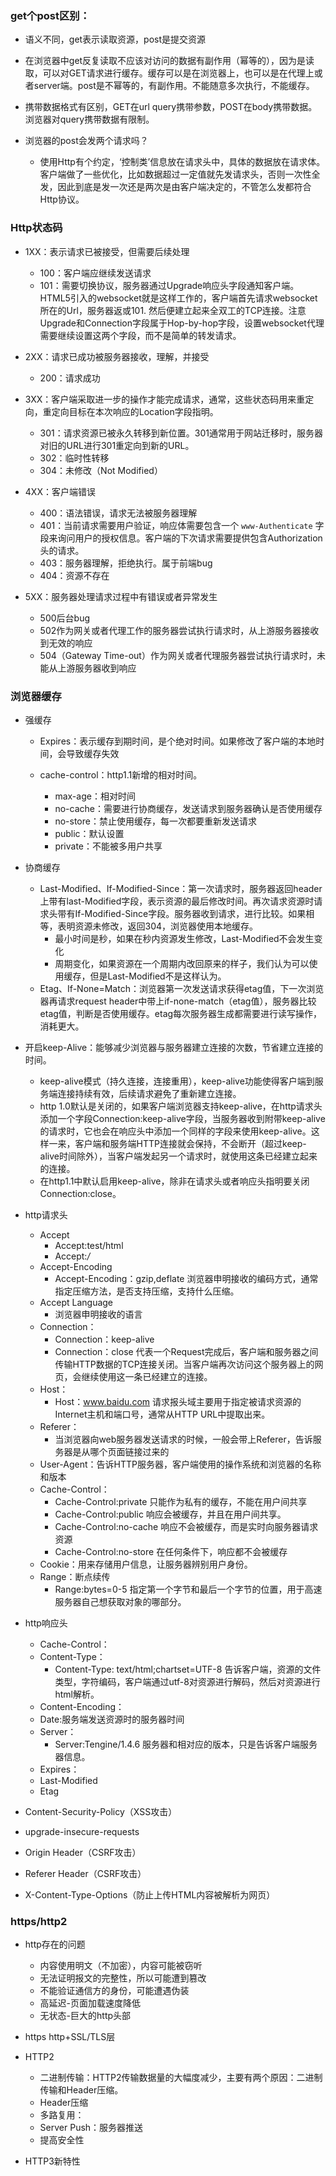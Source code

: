 ### get个post区别：

* 语义不同，get表示读取资源，post是提交资源
* 在浏览器中get反复读取不应该对访问的数据有副作用（幂等的），因为是读取，可以对GET请求进行缓存。缓存可以是在浏览器上，也可以是在代理上或者server端。post是不幂等的，有副作用。不能随意多次执行，不能缓存。

* 携带数据格式有区别，GET在url query携带参数，POST在body携带数据。浏览器对query携带数据有限制。

* 浏览器的post会发两个请求吗？
  + 使用Http有个约定，‘控制类’信息放在请求头中，具体的数据放在请求体。客户端做了一些优化，比如数据超过一定值就先发请求头，否则一次性全发，因此到底是发一次还是两次是由客户端决定的，不管怎么发都符合Http协议。

### Http状态码

* 1XX：表示请求已被接受，但需要后续处理
  + 100：客户端应继续发送请求
  + 101：需要切换协议，服务器通过Upgrade响应头字段通知客户端。HTML5引入的websocket就是这样工作的，客户端首先请求websocket所在的Url，服务器返或101. 然后便建立起来全双工的TCP连接。注意Upgrade和Connection字段属于Hop-by-hop字段，设置websocket代理需要继续设置这两个字段，而不是简单的转发请求。

* 2XX：请求已成功被服务器接收，理解，并接受
  + 200：请求成功
* 3XX：客户端采取进一步的操作才能完成请求，通常，这些状态码用来重定向，重定向目标在本次响应的Location字段指明。
  + 301：请求资源已被永久转移到新位置。301通常用于网站迁移时，服务器对旧的URL进行301重定向到新的URL。
  + 302：临时性转移
  + 304：未修改（Not Modified）
* 4XX：客户端错误
  + 400：语法错误，请求无法被服务器理解
  + 401：当前请求需要用户验证，响应体需要包含一个 `www-Authenticate` 字段来询问用户的授权信息。客户端的下次请求需要提供包含Authorization头的请求。
  + 403：服务器理解，拒绝执行。属于前端bug
  + 404：资源不存在
* 5XX：服务器处理请求过程中有错误或者异常发生
  + 500后台bug
  + 502作为网关或者代理工作的服务器尝试执行请求时，从上游服务器接收到无效的响应
  + 504（Gateway Time-out）作为网关或者代理服务器尝试执行请求时，未能从上游服务器收到响应

### 浏览器缓存

* 强缓存
  + Expires：表示缓存到期时间，是个绝对时间。如果修改了客户端的本地时间，会导致缓存失效
  + cache-control：http1.1新增的相对时间。

    - max-age：相对时间
    - no-cache：需要进行协商缓存，发送请求到服务器确认是否使用缓存
    - no-store：禁止使用缓存，每一次都要重新发送请求
    - public：默认设置
    - private：不能被多用户共享

* 协商缓存

  + Last-Modified、If-Modified-Since：第一次请求时，服务器返回header上带有last-Modified字段，表示资源的最后修改时间。再次请求资源时请求头带有If-Modified-Since字段。服务器收到请求，进行比较。如果相等，表明资源未修改，返回304，浏览器使用本地缓存。
    - 最小时间是秒，如果在秒内资源发生修改，Last-Modified不会发生变化
    - 周期变化，如果资源在一个周期内改回原来的样子，我们认为可以使用缓存，但是Last-Modified不是这样认为。 
  + Etag、If-None=Match：浏览器第一次发送请求获得etag值，下一次浏览器再请求request header中带上if-none-match（etag值），服务器比较etag值，判断是否使用缓存。etag每次服务器生成都需要进行读写操作，消耗更大。

* 开启keep-Alive：能够减少浏览器与服务器建立连接的次数，节省建立连接的时间。
  + keep-alive模式（持久连接，连接重用），keep-alive功能使得客户端到服务端连接持续有效，后续请求避免了重新建立连接。
  + http 1.0默认是关闭的，如果客户端浏览器支持keep-alive，在http请求头添加一个字段Connection:keep-alive字段，当服务器收到附带keep-alive的请求时，它也会在响应头中添加一个同样的字段来使用keep-alive。这样一来，客户端和服务端HTTP连接就会保持，不会断开（超过keep-alive时间除外），当客户端发起另一个请求时，就使用这条已经建立起来的连接。
  + 在http1.1中默认启用keep-alive，除非在请求头或者响应头指明要关闭Connection:close。

* http请求头
  + Accept
    - Accept:test/html
    - Accept:*/*
  + Accept-Encoding
    - Accept-Encoding：gzip,deflate  浏览器申明接收的编码方式，通常指定压缩方法，是否支持压缩，支持什么压缩。
  + Accept Language
    - 浏览器申明接收的语言
  + Connection：
    - Connection：keep-alive
    - Connection：close 代表一个Request完成后，客户端和服务器之间传输HTTP数据的TCP连接关闭。当客户端再次访问这个服务器上的网页，会继续使用这一条已经建立的连接。
  + Host：
    - Host：www.baidu.com 请求报头域主要用于指定被请求资源的Internet主机和端口号，通常从HTTP URL中提取出来。
  + Referer：
    - 当浏览器向web服务器发送请求的时候，一般会带上Referer，告诉服务器是从哪个页面链接过来的
  + User-Agent：告诉HTTP服务器，客户端使用的操作系统和浏览器的名称和版本
  + Cache-Control：
    - Cache-Control:private  只能作为私有的缓存，不能在用户间共享
    - Cache-Control:public 响应会被缓存，并且在用户间共享。
    - Cache-Control:no-cache  响应不会被缓存，而是实时向服务器请求资源
    - Cache-Control:no-store  在任何条件下，响应都不会被缓存
  + Cookie：用来存储用户信息，让服务器辨别用户身份。
  + Range：断点续传
    - Range:bytes=0-5 指定第一个字节和最后一个字节的位置，用于高速服务器自己想获取对象的哪部分。

* http响应头
  + Cache-Control：
  + Content-Type：
    - Content-Type: text/html;chartset=UTF-8  告诉客户端，资源的文件类型，字符编码，客户端通过utf-8对资源进行解码，然后对资源进行html解析。
  + Content-Encoding：
  + Date:服务端发送资源时的服务器时间
  + Server：
    - Server:Tengine/1.4.6  服务器和相对应的版本，只是告诉客户端服务器信息。
  + Expires：
  + Last-Modified
  + Etag

* Content-Security-Policy（XSS攻击）
* upgrade-insecure-requests
* Origin Header（CSRF攻击）
* Referer Header（CSRF攻击）

* X-Content-Type-Options（防止上传HTML内容被解析为网页）



### https/http2

* http存在的问题
  - 内容使用明文（不加密），内容可能被窃听
  - 无法证明报文的完整性，所以可能遭到篡改
  - 不能验证通信方的身份，可能遭遇伪装
  - 高延迟-页面加载速度降低
  - 无状态-巨大的http头部

* https http+SSL/TLS层

* HTTP2
  - 二进制传输：HTTP2传输数据量的大幅度减少，主要有两个原因：二进制传输和Header压缩。
  - Header压缩
  - 多路复用：
  - Server Push：服务器推送
  - 提高安全性

* HTTP3新特性
  